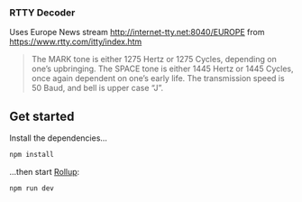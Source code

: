 ### RTTY Decoder

Uses Europe News stream http://internet-tty.net:8040/EUROPE from https://www.rtty.com/itty/index.htm

> The MARK tone is either 1275 Hertz or 1275 Cycles, depending on one’s upbringing. The SPACE tone is either 1445 Hertz or 1445 Cycles, once again dependent on one’s early life. The transmission speed is 50 Baud, and bell is upper case “J”.

## Get started

Install the dependencies...

```bash
npm install
```

...then start [Rollup](https://rollupjs.org):

```bash
npm run dev
```
